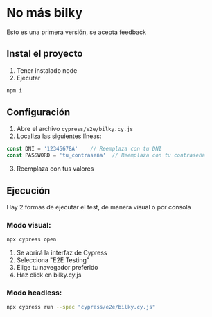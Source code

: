 # No más bilky

Esto es una primera versión, se acepta feedback

## Instal el proyecto

1. Tener instalado node
2. Ejecutar

```bash
npm i
```

## Configuración

1. Abre el archivo `cypress/e2e/bilky.cy.js`
2. Localiza las siguientes líneas:
```js
const DNI = '12345678A'    // Reemplaza con tu DNI
const PASSWORD = 'tu_contraseña'  // Reemplaza con tu contraseña
```
3. Reemplaza con tus valores

## Ejecución

Hay 2 formas de ejecutar el test, de manera visual o por consola

### Modo visual: 
```bash
npx cypress open
```
1. Se abrirá la interfaz de Cypress
2. Selecciona "E2E Testing"
3. Elige tu navegador preferido
4. Haz click en bilky.cy.js

### Modo headless: 
```bash
npx cypress run --spec "cypress/e2e/bilky.cy.js"
```